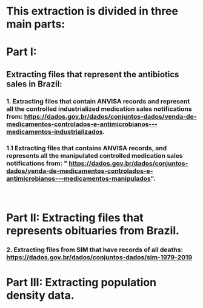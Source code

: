 # This extraction is divided in three main parts:


# Part I:   
## Extracting files that represent the antibiotics sales in Brazil:

### 1. Extracting files that contain ANVISA records and represent all the controlled industrialized medication sales notifications from: https://dados.gov.br/dados/conjuntos-dados/venda-de-medicamentos-controlados-e-antimicrobianos---medicamentos-industrializados.




### 1.1 Extracting files that contains ANVISA records, and represents all the manipulated controlled medication sales notifications from: " https://dados.gov.br/dados/conjuntos-dados/venda-de-medicamentos-controlados-e-antimicrobianos---medicamentos-manipulados".

### 

~~~~ python



~~~~
# Part II: Extracting files that represents obituaries from Brazil. 
### 2. Extracting files from SIM that have records of all deaths: https://dados.gov.br/dados/conjuntos-dados/sim-1979-2019



# Part III: Extracting population density data. 
